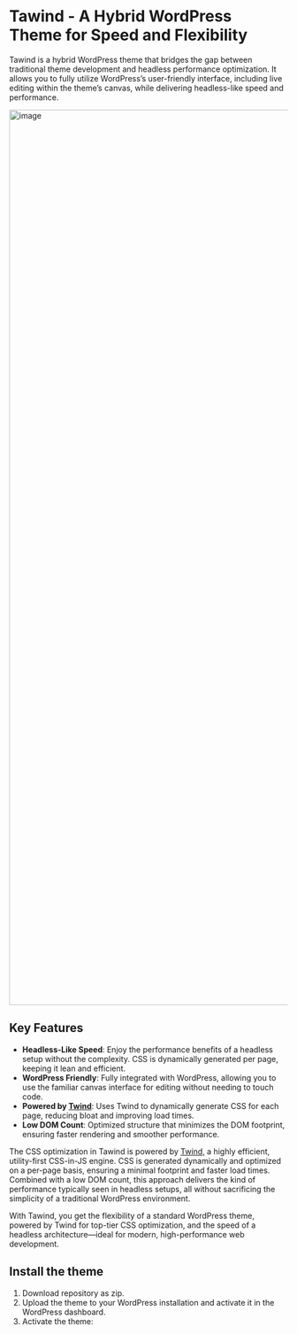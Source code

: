# Tawind - A Hybrid WordPress Theme for Speed and Flexibility

Tawind is a hybrid WordPress theme that bridges the gap between traditional theme development and headless performance optimization. It allows you to fully utilize WordPress’s user-friendly interface, including live editing within the theme’s canvas, while delivering headless-like speed and performance.

<img width="1617" alt="image" src="https://github.com/user-attachments/assets/7adca1d6-0858-4f18-bdf7-f6c5228e415b">


## Key Features

- **Headless-Like Speed**: Enjoy the performance benefits of a headless setup without the complexity. CSS is dynamically generated per page, keeping it lean and efficient.
- **WordPress Friendly**: Fully integrated with WordPress, allowing you to use the familiar canvas interface for editing without needing to touch code.
- **Powered by [Twind](https://twind.dev/)**: Uses Twind to dynamically generate CSS for each page, reducing bloat and improving load times.
- **Low DOM Count**: Optimized structure that minimizes the DOM footprint, ensuring faster rendering and smoother performance.

The CSS optimization in Tawind is powered by [Twind](https://twind.dev/), a highly efficient, utility-first CSS-in-JS engine. CSS is generated dynamically and optimized on a per-page basis, ensuring a minimal footprint and faster load times. Combined with a low DOM count, this approach delivers the kind of performance typically seen in headless setups, all without sacrificing the simplicity of a traditional WordPress environment.

With Tawind, you get the flexibility of a standard WordPress theme, powered by Twind for top-tier CSS optimization, and the speed of a headless architecture—ideal for modern, high-performance web development.


## Install the theme

1. Download repository as zip.
2. Upload the theme to your WordPress installation and activate it in the WordPress dashboard.
3. Activate the theme:
